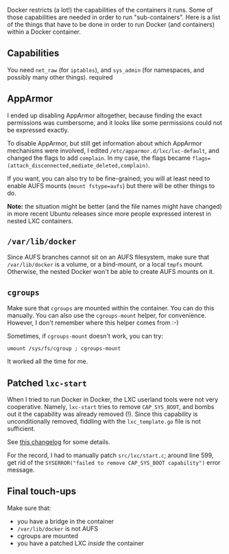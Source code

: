 Docker restricts (a lot!) the capabilities of the containers it runs.
Some of those capabilities are needed in order to run "sub-containers".
Here is a list of the things that have to be done in order to run
Docker (and containers) within a Docker container.


## Capabilities

You need `net_raw` (for `iptables`), and `sys_admin` (for namespaces,
and possibly many other things).
required

## AppArmor

I ended up disabling AppArmor altogether, because finding the exact
permissions was cumbersome, and it looks like some permissions could
not be expressed exactly.

To disable AppArmor, but still get information about which AppArmor
mechanisms were involved, I edited `/etc/apparmor.d/lxc/lxc-default`,
and changed the flags to add `complain`. In my case, the flags became
`flags=(attach_disconnected,mediate_deleted,complain)`.

If you want, you can also try to be fine-grained; you will at least need
to enable AUFS mounts (`mount fstype=aufs`) but there will be other things
to do.

**Note:** the situation might be better (and the file names might have
changed) in more recent Ubuntu releases since more people expressed interest
in nested LXC containers.

## `/var/lib/docker`

Since AUFS branches cannot sit on an AUFS filesystem, make sure that
`/var/lib/docker` is a volume, or a bind-mount, or a local `tmpfs` mount.
Otherwise, the nested Docker won't be able to create AUFS mounts on it.


## `cgroups`

Make sure that `cgroups` are mounted within the container. You can do
this manually. You can also use the `cgroups-mount` helper, for convenience.
However, I don't remember where this helper comes from :-)

Sometimes, if `cgroups-mount` doesn't work, you can try:

    umount /sys/fs/cgroup ; cgroups-mount

It worked all the time for me.


## Patched `lxc-start`

When I tried to run Docker in Docker, the LXC userland tools were not
very cooperative. Namely, `lxc-start` tries to remove `CAP_SYS_BOOT`,
and bombs out it the capability was already removed (!). Since this
capability is unconditionally removed, fiddling with the `lxc_template.go`
file is not sufficient.

See [this changelog](
https://launchpad.net/~juju/+archive/pkgs/+sourcepub/2704379/+listing-archive-extra)
for some details.

For the record, I had to manually patch `src/lxc/start.c`; around line 599,
get rid of the `SYSERROR("failed to remove CAP_SYS_BOOT capability")` error
message.

## Final touch-ups

Make sure that:

- you have a bridge in the container
- `/var/lib/docker` is not AUFS
- cgroups are mounted
- you have a patched LXC *inside* the container
